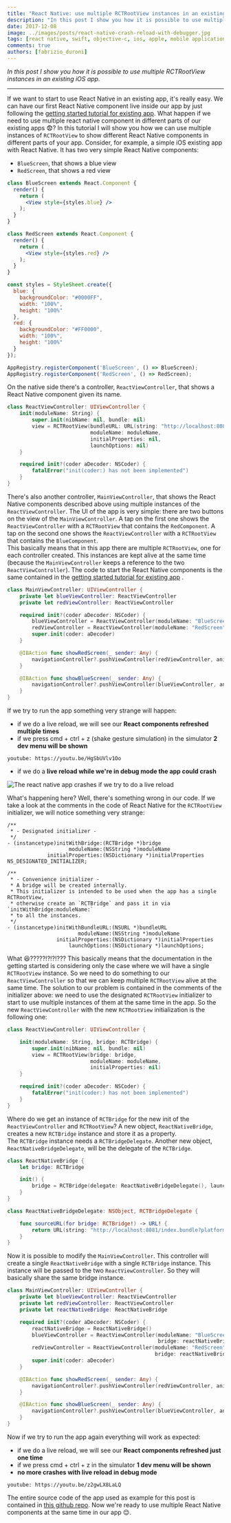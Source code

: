 ```yaml
---
title: "React Native: use multiple RCTRootView instances in an existing iOS app"
description: "In this post I show you how it is possible to use multiple RCTRootView instances in an existing iOS app."
date: 2017-12-08
image: ../images/posts/react-native-crash-reload-with-debugger.jpg
tags: [react native, swift, objective-c, ios, apple, mobile application development, javascript]
comments: true
authors: [fabrizio_duroni]
---
```


*In this post I show you how it is possible to use multiple RCTRootView instances in an existing iOS app.*

---

If we want to start to use React Native in an existing app, it's really easy. We can have our first React Native
component live inside our app by just following
the [getting started tutorial for existing app](https://reactnative.dev/docs/integration-with-existing-apps/ "getting started tutorial for existing app"). 
What happen if we need to use multiple react native component in different parts of our existing apps :fearful:?
In this tutorial I will show you how we can use multiple instances of `RCTRootView` to show different React Native
components in different parts of your app. Consider, for example, a simple iOS existing app with React Native. It has
two very simple React Native components:

* `BlueScreen`, that shows a blue view
* `RedScreen`, that shows a red view

```jsx
class BlueScreen extends React.Component {
  render() {
    return (
      <View style={styles.blue} />
    );
  }
}

class RedScreen extends React.Component {
  render() {
    return (
      <View style={styles.red} />
    );
  }
}

const styles = StyleSheet.create({
  blue: {
    backgroundColor: "#0000FF",
    width: "100%",
    height: "100%"
  },
  red: {
    backgroundColor: "#FF0000",
    width: "100%",
    height: "100%"
  }
});

AppRegistry.registerComponent('BlueScreen', () => BlueScreen);
AppRegistry.registerComponent('RedScreen', () => RedScreen);
```

On the native side there's a controller, `ReactViewController`, that shows a React Native component given its name.

```swift
class ReactViewController: UIViewController {
    init(moduleName: String) {
        super.init(nibName: nil, bundle: nil)
        view = RCTRootView(bundleURL: URL(string: "http://localhost:8081/index.bundle?platform=ios"),
                           moduleName: moduleName,
                           initialProperties: nil,
                           launchOptions: nil)
    }

    required init?(coder aDecoder: NSCoder) {
        fatalError("init(coder:) has not been implemented")
    }
}
```

There's also another controller, `MainViewController`, that shows the React Native components described above using
multiple instances of the `ReactViewController`. The UI of the app is very simple: there are two buttons on the view of
the `MainViewController`. A tap on the first one shows the `ReactViewController` with a `RCTRootView` that contains
the `RedComponent`. A tap on the second one shows the `ReactViewController` with a `RCTRootView` that contains
the `BlueComponent`.  
This basically means that in this app there are multiple `RCTRootView`, one for each controller created. This instances
are kept alive at the same time (because the `MainViewController` keeps a reference to the two `ReactViewController`).
The code to start the React Native components is the same contained in
the [getting started tutorial for existing app](https://reactnative.dev/docs/integration-with-existing-apps/ "getting started tutorial for existing app")
.

```swift
class MainViewController: UIViewController {
    private let blueViewController: ReactViewController
    private let redViewController: ReactViewController

    required init?(coder aDecoder: NSCoder) {
        blueViewController = ReactViewController(moduleName: "BlueScreen")
        redViewController = ReactViewController(moduleName: "RedScreen")
        super.init(coder: aDecoder)
    }

    @IBAction func showRedScreen(_ sender: Any) {
        navigationController?.pushViewController(redViewController, animated: true)
    }

    @IBAction func showBlueScreen(_ sender: Any) {
        navigationController?.pushViewController(blueViewController, animated: true)
    }
}
```

If we try to run the app something very strange will happen:

* if we do a live reload, we will see our **React components refreshed multiple times**
* if we press cmd + ctrl + z (shake gesture simulation) in the simulator **2 dev menu will be shown**

`youtube: https://youtu.be/HgSbUVlv1Oo`

* if we do a **live reload while we're in debug mode the app could crash**

![The react native app crashes if we try to do a live reload](../images/posts/react-native-crash-reload-with-debugger.jpg)

What's happening here? Well, there's something wrong in our code. If we take a look at the comments in the code of React
Native for the `RCTRootView` initializer, we will notice something very strange:

```objective_c
/**
 * - Designated initializer -
 */
- (instancetype)initWithBridge:(RCTBridge *)bridge
                    moduleName:(NSString *)moduleName
             initialProperties:(NSDictionary *)initialProperties NS_DESIGNATED_INITIALIZER;

/**
 * - Convenience initializer -
 * A bridge will be created internally.
 * This initializer is intended to be used when the app has a single RCTRootView,
 * otherwise create an `RCTBridge` and pass it in via `initWithBridge:moduleName:`
 * to all the instances.
 */
- (instancetype)initWithBundleURL:(NSURL *)bundleURL
                       moduleName:(NSString *)moduleName
                initialProperties:(NSDictionary *)initialProperties
                    launchOptions:(NSDictionary *)launchOptions;
```

What :laughing:?????!?!?!??? This basically means that the documentation in the getting started is considering only the
case where we will have a single `RCTRootView` instance. So we need to do something to our `ReactViewController` so that
we can keep multiple `RCTRootView` alive at the same time. The solution to our problem is contained in the comments of
the initializer above: we need to use the designated `RCTRootView` initializer to start to use multiple instances of
them at the same time in the app. So the new `ReactViewController` with the new `RCTRootView` initialization is the
following one:

```swift
class ReactViewController: UIViewController {

    init(moduleName: String, bridge: RCTBridge) {
        super.init(nibName: nil, bundle: nil)
        view = RCTRootView(bridge: bridge,
                           moduleName: moduleName,
                           initialProperties: nil)
    }

    required init?(coder aDecoder: NSCoder) {
        fatalError("init(coder:) has not been implemented")
    }
}
```

Where do we get an instance of `RCTBridge` for the new init of the `ReactViewController` and `RCTRootView`? A new
object, `ReactNativeBridge`, creates a new `RCTBridge` instance and store it as a property.  
The `RCTBridge` instance needs a `RCTBridgeDelegate`. Another new object, `ReactNativeBridgeDelegate`, will be the
delegate of the `RCTBridge`.

```swift
class ReactNativeBridge {
    let bridge: RCTBridge

    init() {
        bridge = RCTBridge(delegate: ReactNativeBridgeDelegate(), launchOptions: nil)
    }
}

class ReactNativeBridgeDelegate: NSObject, RCTBridgeDelegate {

    func sourceURL(for bridge: RCTBridge!) -> URL! {
        return URL(string: "http://localhost:8081/index.bundle?platform=ios")
    }
}
```

Now it is possible to modify the `MainViewController`. This controller will create a single `ReactNativeBridge` with a
single `RCTBridge` instance. This instance will be passed to the two `ReactViewController`. So they will basically share
the same bridge instance.

```swift
class MainViewController: UIViewController {
    private let blueViewController: ReactViewController
    private let redViewController: ReactViewController
    private let reactNativeBridge: ReactNativeBridge

    required init?(coder aDecoder: NSCoder) {
        reactNativeBridge = ReactNativeBridge()
        blueViewController = ReactViewController(moduleName: "BlueScreen",
                                                 bridge: reactNativeBridge.bridge)
        redViewController = ReactViewController(moduleName: "RedScreen",
                                                bridge: reactNativeBridge.bridge)
        super.init(coder: aDecoder)
    }

    @IBAction func showRedScreen(_ sender: Any) {
        navigationController?.pushViewController(redViewController, animated: true)
    }

    @IBAction func showBlueScreen(_ sender: Any) {
        navigationController?.pushViewController(blueViewController, animated: true)
    }
}
```

Now if we try to run the app again everything will work as expected:

* if we do a live reload, we will see our **React components refreshed just one time**
* if we press cmd + ctrl + z in the simulator **1 dev menu will be shown**
* **no more crashes with live reload in debug mode**

`youtube: https://youtu.be/z2gwLX8LaLQ`

The entire source code of the app used as example for this post is contained in [this github repo](https://github.com/chicio/React-Native-Multiple-RCTRootView "React native multiple RCTRootView").
Now we're ready to use multiple React Native components at the same time in our app :relieved:.
